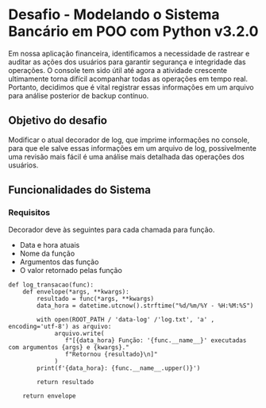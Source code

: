 # Desafio - Modelando o Sistema Bancário em POO com Python v3.2.0
Em nossa aplicação financeira, identificamos a necessidade de rastrear e auditar as ações dos usuários para garantir segurança e integridade das operações. O console tem sido útil até agora a atividade crescente ultimamente torna difícil acompanhar todas as operações em tempo real. Portanto, decidimos que é vital registrar essas informações em um arquivo para análise posterior de backup contínuo.
## Objetivo do desafio
Modificar o atual decorador de log, que imprime informações no console, para que ele salve essas informações em um arquivo de log, possivelmente uma revisão mais fácil é uma análise mais detalhada das operações dos usuários.
## Funcionalidades do Sistema
### Requisitos 
Decorador deve às seguintes para cada chamada para função.
-	Data e hora atuais 
-	Nome da função 
-	Argumentos das função
-	O valor retornado pelas função 
```
def log_transacao(func):
    def envelope(*args, **kwargs):
        resultado = func(*args, **kwargs)
        data_hora = datetime.utcnow().strftime("%d/%m/%Y - %H:%M:%S")

        with open(ROOT_PATH / 'data-log' /'log.txt', 'a' , encoding='utf-8') as arquivo:
             arquivo.write( 
                f"[{data_hora} Função: '{func.__name__}' executadas com argumentos {args} e {kwargs}." 
                f"Retornou {resultado}\n]"
             )
        print(f'{data_hora}: {func.__name__.upper()}')

        return resultado

    return envelope
```

